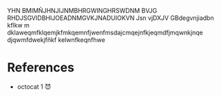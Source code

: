 
YHN BMIMÑJHNJIJNMBHRGWINGHRSWDNM BVJG RHDJSGVIDBHIJOEADNMGVKJNADUIOKVN Jsn vjDXJV GBdegvnjiadbn  kflkw  m dklaweqmfklqemjkfmkqemnfjwenfmsdajcmqejnfkjeqmdfjmqwnkjnqe djqwmfdwekjfñkf kelwnfkeqnfhwe

# References

* octocat 1 😈

